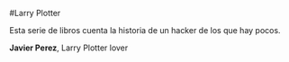 #Larry Plotter

Esta serie de libros cuenta la historia de un hacker de los que hay 
pocos.

**Javier Perez**, Larry Plotter lover
